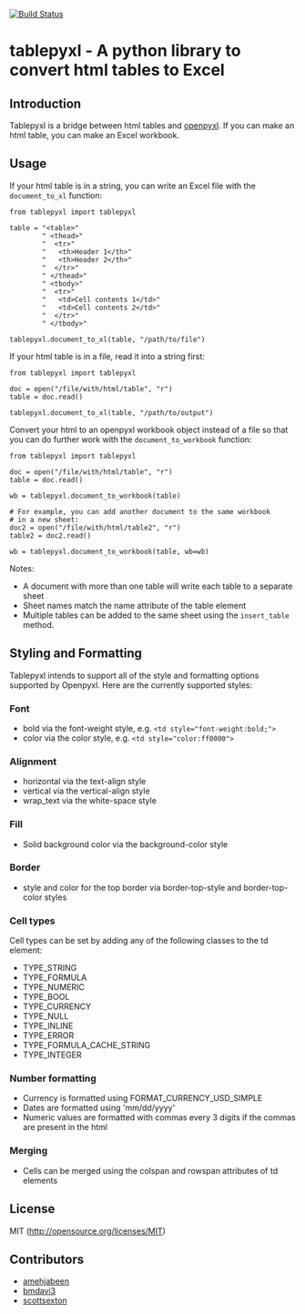 [![Build Status](https://travis-ci.org/martsberger/tablepyxl.svg?branch=master)](https://travis-ci.org/martsberger/tablepyxl)

# tablepyxl - A python library to convert html tables to Excel

## Introduction

Tablepyxl is a bridge between html tables and [openpyxl](http://openpyxl.readthedocs.org/en/default/).
If you can make an html table, you can make an Excel workbook.

## Usage

If your html table is in a string, you can write an Excel file with the `document_to_xl` function:
```
from tablepyxl import tablepyxl

table = "<table>"
        " <thead>"
        "  <tr>"
        "   <th>Header 1</th>"
        "   <th>Header 2</th>"
        "  </tr>"
        " </thead>"
        " <tbody>"
        "  <tr>"
        "   <td>Cell contents 1</td>"
        "   <td>Cell contents 2</td>"
        "  </tr>"
        " </tbody>"

tablepyxl.document_to_xl(table, "/path/to/file")
```

If your html table is in a file, read it into a string first:
```
from tablepyxl import tablepyxl

doc = open("/file/with/html/table", "r")
table = doc.read()

tablepyxl.document_to_xl(table, "/path/to/output")
```

Convert your html to an openpyxl workbook object instead of a file so that you can do further work with the `document_to_workbook` function:
```
from tablepyxl import tablepyxl

doc = open("/file/with/html/table", "r")
table = doc.read()

wb = tablepyxl.document_to_workbook(table)

# For example, you can add another document to the same workbook
# in a new sheet:
doc2 = open("/file/with/html/table2", "r")
table2 = doc2.read()

wb = tablepyxl.document_to_workbook(table, wb=wb)
```

Notes:
* A document with more than one table will write each table to a separate sheet
* Sheet names match the name attribute of the table element
* Multiple tables can be added to the same sheet using the `insert_table` method.

## Styling and Formatting

Tablepyxl intends to support all of the style and formatting options supported by Openpyxl. Here are the
currently supported styles:

### Font
* bold via the font-weight style, e.g. `<td style="font-weight:bold;">`
* color via the color style, e.g. `<td style="color:ff0000">`

### Alignment
* horizontal via the text-align style
* vertical via the vertical-align style
* wrap_text via the white-space style

### Fill
* Solid background color via the background-color style

### Border
* style and color for the top border via border-top-style and border-top-color styles

### Cell types
Cell types can be set by adding any of the following classes to the td element:
* TYPE_STRING
* TYPE_FORMULA
* TYPE_NUMERIC
* TYPE_BOOL
* TYPE_CURRENCY
* TYPE_NULL
* TYPE_INLINE
* TYPE_ERROR
* TYPE_FORMULA_CACHE_STRING
* TYPE_INTEGER

### Number formatting
* Currency is formatted using FORMAT_CURRENCY_USD_SIMPLE
* Dates are formatted using 'mm/dd/yyyy'
* Numeric values are formatted with commas every 3 digits if the commas are present in the html


### Merging
* Cells can be merged using the colspan and rowspan attributes of td elements

## License

MIT (http://opensource.org/licenses/MIT)

## Contributors

* [amehjabeen](https://github.com/amehjabeen)
* [bmdavi3](https://github.com/bmdavi3)
* [scottsexton](https://github.com/scottsexton)
